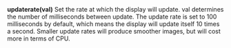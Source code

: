 <a name="updaterate"><h3 style="padding-top: 40px; margin-top: 40px;"></h3></a>
**updaterate(val)** Set the rate at which the display will update. val determines the number of milliseconds between update. The update rate is set to 100 milliseconds by default, which means the display will update itself 10 times a second. Smaller update rates will produce smoother images, but will cost more in terms of CPU.  